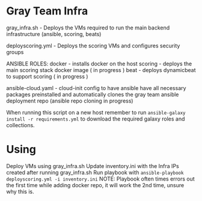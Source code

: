 # Gray Team Infra

gray_infra.sh - Deploys the VMs required to run the main backend infrastructure (ansible, scoring, beats)

deployscoring.yml - Deploys the scoring VMs and configures security groups

ANSIBLE ROLES:
    docker - installs docker on the host
    scoring - deploys the main scoring stack docker image ( in progress )
    beat - deploys dynamicbeat to support scoring ( in progress )

ansible-cloud.yaml - cloud-init config to have ansible have all necessary packages preinstalled and automatically clones the gray team ansible deployment repo (ansible repo cloning in progress)


When running this script on a new host remember to run `ansible-galaxy install -r requirements.yml` to download the required galaxy roles and collections.

# Using

Deploy VMs using gray_infra.sh
Update inventory.ini with the Infra IPs created after running gray_infra.sh 
Run playbook with `ansible-playbook deployscoring.yml -i inventory.ini`
    NOTE: Playbook often times errors out the first time while adding docker repo, it will work the 2nd time, unsure why this is.

